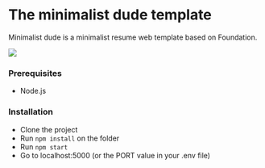 # The minimalist dude template

Minimalist dude is a minimalist resume web template based on Foundation.

![](http://adelriosantiago.com/articles/minimalist-dude-html-template/images/min-dude.png)

### Prerequisites

 - Node.js

### Installation

 - Clone the project
 - Run `npm install` on the folder
 - Run `npm start`
 - Go to localhost:5000 (or the PORT value in your .env file)
